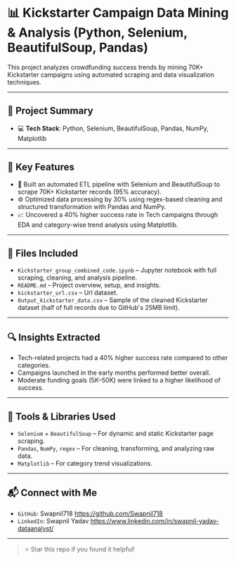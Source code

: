 # 📊 Kickstarter Campaign Data Mining & Analysis (Python, Selenium, BeautifulSoup, Pandas)

This project analyzes crowdfunding success trends by mining 70K+ Kickstarter campaigns using automated scraping and data visualization techniques.

---

## 🚀 Project Summary

- 💻 **Tech Stack**: Python, Selenium, BeautifulSoup, Pandas, NumPy, Matplotlib

---

## 📌 Key Features

- 🧠 Built an automated ETL pipeline with Selenium and BeautifulSoup to scrape 70K+ Kickstarter records (95% accuracy).
- ⚙️ Optimized data processing by 30% using regex-based cleaning and structured transformation with Pandas and NumPy.
- 📈 Uncovered a 40% higher success rate in Tech campaigns through EDA and category-wise trend analysis using Matplotlib.

---

## 📂 Files Included

- `Kickstarter_group_combined_code.ipynb` – Jupyter notebook with full scraping, cleaning, and analysis pipeline.
- `README.md` – Project overview, setup, and insights.
- `kickstarter_url.csv` – Url dataset.
- `Output_kickstarter_data.csv` –  Sample of the cleaned Kickstarter dataset (half of full records due to GitHub's 25MB limit).
---

## 🔍 Insights Extracted

- Tech-related projects had a 40% higher success rate compared to other categories.
- Campaigns launched in the early months performed better overall.
- Moderate funding goals ($5K–$50K) were linked to a higher likelihood of success.

---

## 🧰 Tools & Libraries Used

- `Selenium` + `BeautifulSoup` – For dynamic and static Kickstarter page scraping.
- `Pandas`, `NumPy`, `regex` – For cleaning, transforming, and analyzing raw data.
- `Matplotlib` – For category trend visualizations.

---

## 📬 Connect with Me

- `GitHub`: Swapnil718 https://github.com/Swapnil718
- `LinkedIn`: Swapnil Yadav https://www.linkedin.com/in/swapnil-yadav-dataanalyst/

---

> ⭐ Star this repo if you found it helpful!
